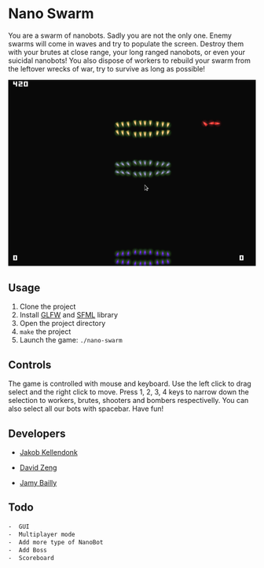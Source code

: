 # Nano Swarm


You are a swarm of nanobots. Sadly you are not the only one. Enemy swarms will come in waves and try to populate the screen. Destroy them with your brutes at close range, your long ranged nanobots, or even your suicidal nanobots! You also dispose of workers to rebuild your swarm from the leftover wrecks of war, try to survive as long as possible! 

![Nano Swarm Demo](gif/nano-swarm.gif)

## Usage
1. Clone the project
2. Install [GLFW](http://www.glfw.org/) and [SFML](https://www.sfml-dev.org/) library
3. Open the project directory
4. `make` the project
5. Launch the game: `./nano-swarm`

## Controls
The game is controlled with mouse and keyboard. Use the left click to drag select and the right click to move. Press 1, 2, 3, 4 keys to narrow down the selection to workers, brutes, shooters and bombers respectivelly.
You can also select all our bots with spacebar. Have fun!

## Developers
* [Jakob Kellendonk](https://github.com/Gaspard--)

* [David Zeng](https://github.com/Arcsz)

* [Jamy Bailly](https://github.com/baillyjamy)

## Todo
```
-  GUI
-  Multiplayer mode
-  Add more type of NanoBot
-  Add Boss
-  Scoreboard
```

